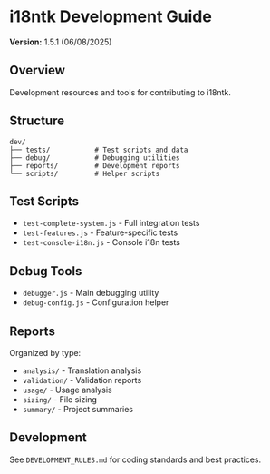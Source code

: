# i18ntk Development Guide

**Version:** 1.5.1 (06/08/2025)

## Overview

Development resources and tools for contributing to i18ntk.

## Structure

```
dev/
├── tests/           # Test scripts and data
├── debug/           # Debugging utilities
├── reports/         # Development reports
└── scripts/         # Helper scripts
```

## Test Scripts

- `test-complete-system.js` - Full integration tests
- `test-features.js` - Feature-specific tests
- `test-console-i18n.js` - Console i18n tests

## Debug Tools

- `debugger.js` - Main debugging utility
- `debug-config.js` - Configuration helper

## Reports

Organized by type:
- `analysis/` - Translation analysis
- `validation/` - Validation reports
- `usage/` - Usage analysis
- `sizing/` - File sizing
- `summary/` - Project summaries

## Development

See `DEVELOPMENT_RULES.md` for coding standards and best practices.